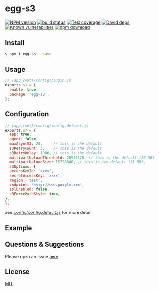 # egg-s3

[![NPM version][npm-image]][npm-url]
[![build status][travis-image]][travis-url]
[![Test coverage][codecov-image]][codecov-url]
[![David deps][david-image]][david-url]
[![Known Vulnerabilities][snyk-image]][snyk-url]
[![npm download][download-image]][download-url]

[npm-image]: https://img.shields.io/npm/v/egg-s3.svg?style=flat-square
[npm-url]: https://npmjs.org/package/egg-s3
[travis-image]: https://img.shields.io/travis/eggjs/egg-s3.svg?style=flat-square
[travis-url]: https://travis-ci.org/eggjs/egg-s3
[codecov-image]: https://img.shields.io/codecov/c/github/eggjs/egg-s3.svg?style=flat-square
[codecov-url]: https://codecov.io/github/eggjs/egg-s3?branch=master
[david-image]: https://img.shields.io/david/eggjs/egg-s3.svg?style=flat-square
[david-url]: https://david-dm.org/eggjs/egg-s3
[snyk-image]: https://snyk.io/test/npm/egg-s3/badge.svg?style=flat-square
[snyk-url]: https://snyk.io/test/npm/egg-s3
[download-image]: https://img.shields.io/npm/dm/egg-s3.svg?style=flat-square
[download-url]: https://npmjs.org/package/egg-s3

<!--
Description here.
-->

## Install

```bash
$ npm i egg-s3 --save
```

## Usage

```js
// {app_root}/config/plugin.js
exports.s3 = {
  enable: true,
  package: 'egg-s3',
};
```

## Configuration

```js
// {app_root}/config/config.default.js
exports.s3 = {
  app: true,
  agent: false,
  maxAsyncS3: 20,     // this is the default
  s3RetryCount: 3,    // this is the default
  s3RetryDelay: 1000, // this is the default
  multipartUploadThreshold: 20971520, // this is the default (20 MB)
  multipartUploadSize: 15728640, // this is the default (15 MB),
  s3Options: {
  accessKeyId: 'xxxx',
  secretAccessKey: 'xxxx',
  region: 'test',
  endpoint: 'http://www.google.com',
  sslEnabled: false,
  s3ForcePathStyle: true,
},
};
```

see [config/config.default.js](config/config.default.js) for more detail.

## Example

<!-- example here -->

## Questions & Suggestions

Please open an issue [here](https://github.com/eggjs/egg/issues).

## License

[MIT](LICENSE)

